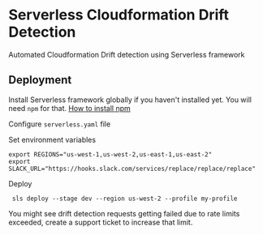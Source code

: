 # Serverless Cloudformation Drift Detection
Automated Cloudformation Drift detection using Serverless framework

## Deployment
Install Serverless framework globally if you haven't installed yet. You will need `npm` for that. [How to install npm](https://docs.npmjs.com/downloading-and-installing-node-js-and-npm)

Configure `serverless.yaml` file

Set environment variables

```
export REGIONS="us-west-1,us-west-2,us-east-1,us-east-2"
export SLACK_URL="https://hooks.slack.com/services/replace/replace/replace"
```
Deploy

``` sls deploy --stage dev --region us-west-2 --profile my-profile```


 
You might see drift detection requests getting failed due to rate limits exceeded, create a support ticket to increase that limit.

